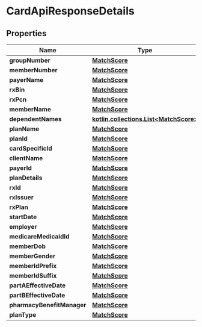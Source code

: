 
# CardApiResponseDetails

## Properties
| Name | Type | Description | Notes |
| ------------ | ------------- | ------------- | ------------- |
| **groupNumber** | [**MatchScore**](MatchScore.md) |  |  [optional] |
| **memberNumber** | [**MatchScore**](MatchScore.md) |  |  [optional] |
| **payerName** | [**MatchScore**](MatchScore.md) |  |  [optional] |
| **rxBin** | [**MatchScore**](MatchScore.md) |  |  [optional] |
| **rxPcn** | [**MatchScore**](MatchScore.md) |  |  [optional] |
| **memberName** | [**MatchScore**](MatchScore.md) |  |  [optional] |
| **dependentNames** | [**kotlin.collections.List&lt;MatchScore&gt;**](MatchScore.md) |  |  [optional] |
| **planName** | [**MatchScore**](MatchScore.md) |  |  [optional] |
| **planId** | [**MatchScore**](MatchScore.md) |  |  [optional] |
| **cardSpecificId** | [**MatchScore**](MatchScore.md) |  |  [optional] |
| **clientName** | [**MatchScore**](MatchScore.md) |  |  [optional] |
| **payerId** | [**MatchScore**](MatchScore.md) |  |  [optional] |
| **planDetails** | [**MatchScore**](MatchScore.md) |  |  [optional] |
| **rxId** | [**MatchScore**](MatchScore.md) |  |  [optional] |
| **rxIssuer** | [**MatchScore**](MatchScore.md) |  |  [optional] |
| **rxPlan** | [**MatchScore**](MatchScore.md) |  |  [optional] |
| **startDate** | [**MatchScore**](MatchScore.md) |  |  [optional] |
| **employer** | [**MatchScore**](MatchScore.md) |  |  [optional] |
| **medicareMedicaidId** | [**MatchScore**](MatchScore.md) |  |  [optional] |
| **memberDob** | [**MatchScore**](MatchScore.md) |  |  [optional] |
| **memberGender** | [**MatchScore**](MatchScore.md) |  |  [optional] |
| **memberIdPrefix** | [**MatchScore**](MatchScore.md) |  |  [optional] |
| **memberIdSuffix** | [**MatchScore**](MatchScore.md) |  |  [optional] |
| **partAEffectiveDate** | [**MatchScore**](MatchScore.md) |  |  [optional] |
| **partBEffectiveDate** | [**MatchScore**](MatchScore.md) |  |  [optional] |
| **pharmacyBenefitManager** | [**MatchScore**](MatchScore.md) |  |  [optional] |
| **planType** | [**MatchScore**](MatchScore.md) |  |  [optional] |



